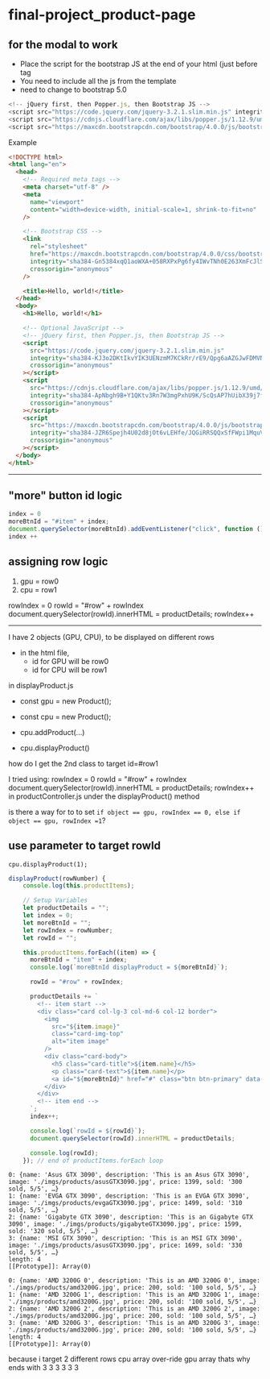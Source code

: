 # final-project_product-page

## for the modal to work

- Place the script for the bootstrap JS at the end of your html (just before </body> tag
- You need to include all the js from the template
- need to change to bootstrap 5.0

```js
<!-- jQuery first, then Popper.js, then Bootstrap JS -->
<script src="https://code.jquery.com/jquery-3.2.1.slim.min.js" integrity="sha384-KJ3o2DKtIkvYIK3UENzmM7KCkRr/rE9/Qpg6aAZGJwFDMVNA/GpGFF93hXpG5KkN" crossorigin="anonymous"></script>
<script src="https://cdnjs.cloudflare.com/ajax/libs/popper.js/1.12.9/umd/popper.min.js" integrity="sha384-ApNbgh9B+Y1QKtv3Rn7W3mgPxhU9K/ScQsAP7hUibX39j7fakFPskvXusvfa0b4Q" crossorigin="anonymous"></script>
<script src="https://maxcdn.bootstrapcdn.com/bootstrap/4.0.0/js/bootstrap.min.js" integrity="sha384-JZR6Spejh4U02d8jOt6vLEHfe/JQGiRRSQQxSfFWpi1MquVdAyjUar5+76PVCmYl" crossorigin="anonymous"></script>
```

Example

```html
<!DOCTYPE html>
<html lang="en">
  <head>
    <!-- Required meta tags -->
    <meta charset="utf-8" />
    <meta
      name="viewport"
      content="width=device-width, initial-scale=1, shrink-to-fit=no"
    />

    <!-- Bootstrap CSS -->
    <link
      rel="stylesheet"
      href="https://maxcdn.bootstrapcdn.com/bootstrap/4.0.0/css/bootstrap.min.css"
      integrity="sha384-Gn5384xqQ1aoWXA+058RXPxPg6fy4IWvTNh0E263XmFcJlSAwiGgFAW/dAiS6JXm"
      crossorigin="anonymous"
    />

    <title>Hello, world!</title>
  </head>
  <body>
    <h1>Hello, world!</h1>

    <!-- Optional JavaScript -->
    <!-- jQuery first, then Popper.js, then Bootstrap JS -->
    <script
      src="https://code.jquery.com/jquery-3.2.1.slim.min.js"
      integrity="sha384-KJ3o2DKtIkvYIK3UENzmM7KCkRr/rE9/Qpg6aAZGJwFDMVNA/GpGFF93hXpG5KkN"
      crossorigin="anonymous"
    ></script>
    <script
      src="https://cdnjs.cloudflare.com/ajax/libs/popper.js/1.12.9/umd/popper.min.js"
      integrity="sha384-ApNbgh9B+Y1QKtv3Rn7W3mgPxhU9K/ScQsAP7hUibX39j7fakFPskvXusvfa0b4Q"
      crossorigin="anonymous"
    ></script>
    <script
      src="https://maxcdn.bootstrapcdn.com/bootstrap/4.0.0/js/bootstrap.min.js"
      integrity="sha384-JZR6Spejh4U02d8jOt6vLEHfe/JQGiRRSQQxSfFWpi1MquVdAyjUar5+76PVCmYl"
      crossorigin="anonymous"
    ></script>
  </body>
</html>
```

---

## "more" button id logic

```js
index = 0
moreBtnId = "#item" + index;
document.querySelector(moreBtnId).addEventListener("click", function ())
index ++
```

## assigning row logic

1. gpu = row0
2. cpu = row1

rowIndex = 0
rowId = "#row" + rowIndex
document.querySelector(rowId).innerHTML = productDetails;
rowIndex++

---

I have 2 objects (GPU, CPU), to be displayed on different rows

- in the html file,
  - id for GPU will be row0
  - id for CPU will be row1

in displayProduct.js

- const gpu = new Product();
- const cpu = new Product();

- cpu.addProduct(...)
- cpu.displayProduct()

how do I get the 2nd class to target id=#row1

I tried using:
rowIndex = 0
rowId = "#row" + rowIndex
document.querySelector(rowId).innerHTML = productDetails;
rowIndex++
in productController.js under the displayProduct() method

is there a way for to to set `if object == gpu, rowIndex == 0, else if object == gpu, rowIndex =1`?

## use parameter to target rowId

`cpu.displayProduct(1);`

```js
displayProduct(rowNumber) {
    console.log(this.productItems);

    // Setup Variables
    let productDetails = "";
    let index = 0;
    let moreBtnId = "";
    let rowIndex = rowNumber;
    let rowId = "";

    this.productItems.forEach((item) => {
      moreBtnId = "item" + index;
      console.log(`moreBtnId displayProduct = ${moreBtnId}`);

      rowId = "#row" + rowIndex;

      productDetails += `
        <!-- item start -->
        <div class="card col-lg-3 col-md-6 col-12 border">
          <img
            src="${item.image}"
            class="card-img-top"
            alt="item image"
          />
          <div class="card-body">
            <h5 class="card-title">${item.name}</h5>
            <p class="card-text">${item.name}</p>
            <a id="${moreBtnId}" href="#" class="btn btn-primary" data-toggle="modal" data-target="#productModal">More</a>
          </div>
        </div>
        <!-- item end -->
      `;
      index++;

      console.log(`rowId = ${rowId}`);
      document.querySelector(rowId).innerHTML = productDetails;

      console.log(rowId);
    }); // end of productItems.forEach loop
```

```
0: {name: 'Asus GTX 3090', description: 'This is an Asus GTX 3090', image: './imgs/products/asusGTX3090.jpg', price: 1399, sold: '300 sold, 5/5', …}
1: {name: 'EVGA GTX 3090', description: 'This is an EVGA GTX 3090', image: './imgs/products/evgaGTX3090.jpg', price: 1499, sold: '310 sold, 5/5', …}
2: {name: 'Gigabyte GTX 3090', description: 'This is an Gigabyte GTX 3090', image: './imgs/products/gigabyteGTX3090.jpg', price: 1599, sold: '320 sold, 5/5', …}
3: {name: 'MSI GTX 3090', description: 'This is an MSI GTX 3090', image: './imgs/products/asusGTX3090.jpg', price: 1699, sold: '330 sold, 5/5', …}
length: 4
[[Prototype]]: Array(0)
```

```
0: {name: 'AMD 3200G 0', description: 'This is an AMD 3200G 0', image: './imgs/products/amd3200G.jpg', price: 200, sold: '100 sold, 5/5', …}
1: {name: 'AMD 3200G 1', description: 'This is an AMD 3200G 1', image: './imgs/products/amd3200G.jpg', price: 200, sold: '100 sold, 5/5', …}
2: {name: 'AMD 3200G 2', description: 'This is an AMD 3200G 2', image: './imgs/products/amd3200G.jpg', price: 200, sold: '100 sold, 5/5', …}
3: {name: 'AMD 3200G 3', description: 'This is an AMD 3200G 3', image: './imgs/products/amd3200G.jpg', price: 200, sold: '100 sold, 5/5', …}
length: 4
[[Prototype]]: Array(0)
```

because i target 2 different rows
cpu array over-ride gpu array thats why ends with 3 3 3 3 3 3
